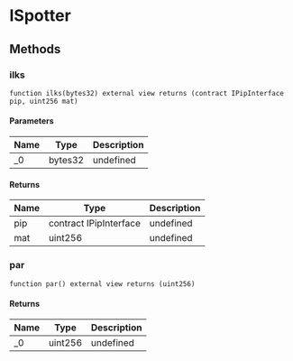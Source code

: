 # ISpotter









## Methods

### ilks

```solidity
function ilks(bytes32) external view returns (contract IPipInterface pip, uint256 mat)
```





#### Parameters

| Name | Type | Description |
|---|---|---|
| _0 | bytes32 | undefined

#### Returns

| Name | Type | Description |
|---|---|---|
| pip | contract IPipInterface | undefined
| mat | uint256 | undefined

### par

```solidity
function par() external view returns (uint256)
```






#### Returns

| Name | Type | Description |
|---|---|---|
| _0 | uint256 | undefined




